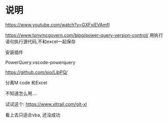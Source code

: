 # 说明

https://www.youtube.com/watch?v=GXFxiEVAmfI

https://www.tonymcgovern.com/blog/power-query-version-control/
用执行语句执行源代码,不和excel一起保存


安装插件

PowerQuery.vscode-powerquery


https://github.com/sio/LibPQ/

分离M code 和Excel

不知道怎么用....


试试这个: https://www.xltrail.com/git-xl

看上去只适合vba, 还没成功
